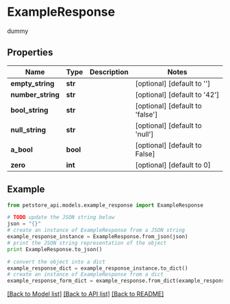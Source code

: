 # ExampleResponse

dummy

## Properties
Name | Type | Description | Notes
------------ | ------------- | ------------- | -------------
**empty_string** | **str** |  | [optional] [default to '']
**number_string** | **str** |  | [optional] [default to '42']
**bool_string** | **str** |  | [optional] [default to 'false']
**null_string** | **str** |  | [optional] [default to 'null']
**a_bool** | **bool** |  | [optional] [default to False]
**zero** | **int** |  | [optional] [default to 0]

## Example

```python
from petstore_api.models.example_response import ExampleResponse

# TODO update the JSON string below
json = "{}"
# create an instance of ExampleResponse from a JSON string
example_response_instance = ExampleResponse.from_json(json)
# print the JSON string representation of the object
print ExampleResponse.to_json()

# convert the object into a dict
example_response_dict = example_response_instance.to_dict()
# create an instance of ExampleResponse from a dict
example_response_form_dict = example_response.from_dict(example_response_dict)
```
[[Back to Model list]](../README.md#documentation-for-models) [[Back to API list]](../README.md#documentation-for-api-endpoints) [[Back to README]](../README.md)


